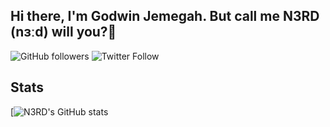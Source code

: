 ## Hi there, I'm Godwin Jemegah. But call me N3RD (nɜːd) will you?👋

![GitHub followers](https://img.shields.io/github/followers/n3-rd?color=%230D1117&logo=github&style=for-the-badge)
![Twitter Follow](https://img.shields.io/twitter/follow/web_n3rd?color=%230095FF&logo=twitter&style=for-the-badge)


## Stats

[![N3RD's GitHub stats](https://github-readme-stats.vercel.app/api?username=n3-rd&show_icons=true&theme=dark)



<!--
**n3-rd/n3-rd** is a ✨ _special_ ✨ repository because its `README.md` (this file) appears on your GitHub profile.

Here are some ideas to get you started:

- 🔭 I’m currently working on ...
- 🌱 I’m currently learning ...
- 👯 I’m looking to collaborate on ...
- 🤔 I’m looking for help with ...
- 💬 Ask me about ...
- 📫 How to reach me: ...
- 😄 Pronouns: ...
- ⚡ Fun fact: ...
-->
